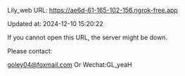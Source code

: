 Lily_web URL: https://ae6d-61-165-102-156.ngrok-free.app

Updated at: 2024-12-10 15:20:22

If you cannot open this URL, the server might be down.

Please contact: 

goley04@foxmail.com Or Wechat:GL_yeaH